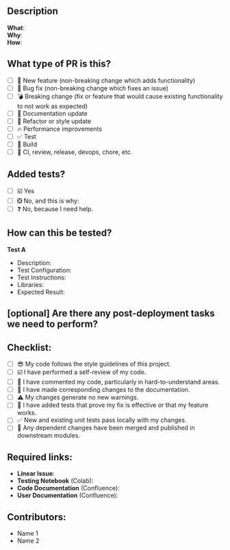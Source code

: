 <!-- Instructions on how to fill this template: https://lyzr.atlassian.net/wiki/spaces/KB/pages/13303810/Pull+Request+Template -->
<!-- Markdown cheatsheet: https://github.com/lifeparticle/Markdown-Cheatsheet/blob/main/README.md -->
## Description

<!-- Linear issue. REQUIRED -->

**What**: <!-- What is the change? -->  
**Why**: <!--Why is this change happening? -->  
**How**: <!-- How is this change implemented? -->

## What type of PR is this?

- [ ] :gift: New feature (non-breaking change which adds functionality)
- [ ] :bug: Bug fix (non-breaking change which fixes an issue)
- [ ] :bomb: Breaking change (fix or feature that would cause existing functionality to not work as expected)
- [ ] :memo: Documentation update
- [ ] :art: Refactor or style update
- [ ] :fire: Performance improvements
- [ ] :white_check_mark: Test
- [ ] :robot: Build
- [ ] :repeat: CI, review, release, devops, chore, etc.

## Added tests?

- [ ] :ballot_box_with_check: Yes
- [ ] :negative_squared_cross_mark: No, and this is why: <!-- Why are there no tests? -->
- [ ] :question: No, because I need help.

## How can this be tested?

**Test A**
- Description: <!-- Describe the test that you ran. -->
- Test Configuration: <!-- List any relevant details for your test configuration. -->
- Test Instructions: <!-- Provide instructions so we can reproduce. -->
- Libraries: <!-- List any relevant libraries with versions. -->
- Expected Result: <!-- Describe the expected result. -->

## [optional] Are there any post-deployment tasks we need to perform?

## Checklist:

- [ ] :sunglasses: My code follows the style guidelines of this project.
- [ ] :ballot_box_with_check: I have performed a self-review of my code.
- [ ] :bookmark_tabs: I have commented my code, particularly in hard-to-understand areas.
- [ ] :bookmark: I have made corresponding changes to the documentation.
- [ ] :warning: My changes generate no new warnings.
- [ ] :monocle_face: I have added tests that prove my fix is effective or that my feature works.
- [ ] :white_check_mark: New and existing unit tests pass locally with my changes.
- [ ] :link: Any dependent changes have been merged and published in downstream modules.

## Required links:

- **Linear Issue**:
- **Testing Notebook** (Colab):
- **Code Documentation** (Confluence):
- **User Documentation** (Confluence):

## Contributors:
- Name 1
- Name 2
